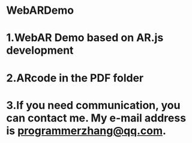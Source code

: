 # WebARDemo
# 1.WebAR Demo based on AR.js development
# 2.ARcode in the PDF folder 
# 3.If you need communication, you can contact me. My e-mail address is programmerzhang@qq.com. 
